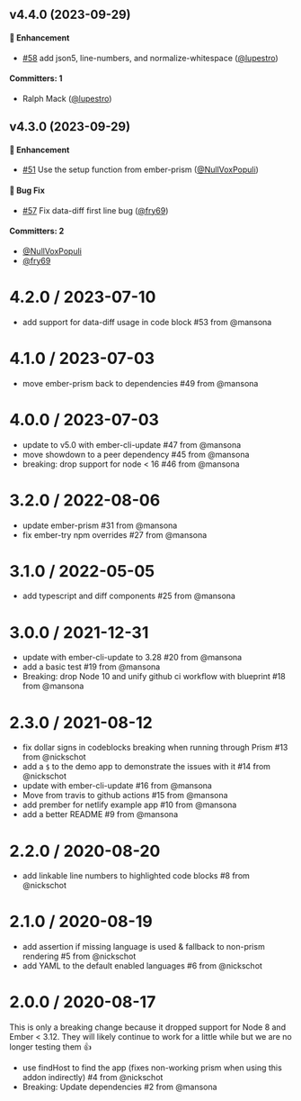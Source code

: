 

## v4.4.0 (2023-09-29)

#### :rocket: Enhancement
* [#58](https://github.com/empress/ember-showdown-prism/pull/58) add json5, line-numbers, and normalize-whitespace ([@lupestro](https://github.com/lupestro))

#### Committers: 1
- Ralph Mack ([@lupestro](https://github.com/lupestro))

## v4.3.0 (2023-09-29)

#### :rocket: Enhancement
* [#51](https://github.com/empress/ember-showdown-prism/pull/51) Use the setup function from ember-prism ([@NullVoxPopuli](https://github.com/NullVoxPopuli))

#### :bug: Bug Fix
* [#57](https://github.com/empress/ember-showdown-prism/pull/57) Fix data-diff first line bug ([@fry69](https://github.com/fry69))

#### Committers: 2
- [@NullVoxPopuli](https://github.com/NullVoxPopuli)
- [@fry69](https://github.com/fry69)

4.2.0 / 2023-07-10
==================

* add support for data-diff usage in code block #53 from @mansona

4.1.0 / 2023-07-03
==================

* move ember-prism back to dependencies #49 from @mansona

4.0.0 / 2023-07-03
==================

* update to v5.0 with ember-cli-update #47 from @mansona
* move showdown to a peer dependency #45 from @mansona
* breaking: drop support for node &lt; 16 #46 from @mansona

3.2.0 / 2022-08-06
==================
* update ember-prism #31 from @mansona
* fix ember-try npm overrides #27 from @mansona

3.1.0 / 2022-05-05
==================
* add typescript and diff components #25 from @mansona

3.0.0 / 2021-12-31
==================

  * update with ember-cli-update to 3.28 #20 from @mansona
  * add a basic test #19 from @mansona
  * Breaking: drop Node 10 and unify github ci workflow with blueprint #18 from @mansona

2.3.0 / 2021-08-12
==================

  * fix dollar signs in codeblocks breaking when running through Prism #13 from @nickschot
  * add a `$` to the demo app to demonstrate the issues with it #14 from @nickschot
  * update with ember-cli-update #16 from @mansona
  * Move from travis to github actions #15 from @mansona
  * add prember for netlify example app #10 from @mansona
  * add a better README #9 from @mansona

2.2.0 / 2020-08-20
==================

  * add linkable line numbers to highlighted code blocks #8 from @nickschot

2.1.0 / 2020-08-19
==================

  * add assertion if missing language is used & fallback to non-prism rendering #5 from @nickschot
  * add YAML to the default enabled languages #6 from @nickschot

2.0.0 / 2020-08-17
==================

This is only a breaking change because it dropped support for Node 8 and Ember < 3.12. They will likely continue to work for a little while but we are no longer testing them 👍

  * use findHost to find the app (fixes non-working prism when using this addon indirectly) #4 from @nickschot
  * Breaking: Update dependencies #2 from @mansona
